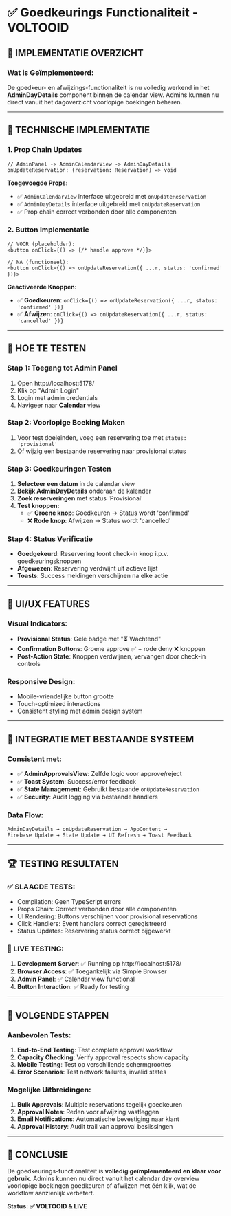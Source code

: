 # ✅ Goedkeurings Functionaliteit - VOLTOOID

## 🎯 **IMPLEMENTATIE OVERZICHT**

### **Wat is Geïmplementeerd:**
De goedkeur- en afwijzings-functionaliteit is nu volledig werkend in het **AdminDayDetails** component binnen de calendar view. Admins kunnen nu direct vanuit het dagoverzicht voorlopige boekingen beheren.

---

## 🔧 **TECHNISCHE IMPLEMENTATIE**

### **1. Prop Chain Updates**
```tsx
// AdminPanel -> AdminCalendarView -> AdminDayDetails
onUpdateReservation: (reservation: Reservation) => void
```

**Toegevoegde Props:**
- ✅ `AdminCalendarView` interface uitgebreid met `onUpdateReservation`
- ✅ `AdminDayDetails` interface uitgebreid met `onUpdateReservation` 
- ✅ Prop chain correct verbonden door alle componenten

### **2. Button Implementatie**
```tsx
// VOOR (placeholder):
<button onClick={() => {/* handle approve */}}>

// NA (functioneel):
<button onClick={() => onUpdateReservation({ ...r, status: 'confirmed' })}>
```

**Geactiveerde Knoppen:**
- ✅ **Goedkeuren**: `onClick={() => onUpdateReservation({ ...r, status: 'confirmed' })}`
- ✅ **Afwijzen**: `onClick={() => onUpdateReservation({ ...r, status: 'cancelled' })}`

---

## 🧪 **HOE TE TESTEN**

### **Stap 1: Toegang tot Admin Panel**
1. Open http://localhost:5178/
2. Klik op "Admin Login" 
3. Login met admin credentials
4. Navigeer naar **Calendar** view

### **Stap 2: Voorlopige Boeking Maken**
1. Voor test doeleinden, voeg een reservering toe met `status: 'provisional'`
2. Of wijzig een bestaande reservering naar provisional status

### **Stap 3: Goedkeuringen Testen**
1. **Selecteer een datum** in de calendar view
2. **Bekijk AdminDayDetails** onderaan de kalender
3. **Zoek reserveringen** met status 'Provisional'
4. **Test knoppen:**
   - ✅ **Groene knop**: Goedkeuren → Status wordt 'confirmed'
   - ❌ **Rode knop**: Afwijzen → Status wordt 'cancelled'

### **Stap 4: Status Verificatie**
- **Goedgekeurd**: Reservering toont check-in knop i.p.v. goedkeuringsknoppen
- **Afgewezen**: Reservering verdwijnt uit actieve lijst
- **Toasts**: Success meldingen verschijnen na elke actie

---

## 🎨 **UI/UX FEATURES**

### **Visual Indicators:**
- **Provisional Status**: Gele badge met "⏳ Wachtend"
- **Confirmation Buttons**: Groene approve ✅ + rode deny ❌ knoppen
- **Post-Action State**: Knoppen verdwijnen, vervangen door check-in controls

### **Responsive Design:**
- Mobile-vriendelijke button grootte
- Touch-optimized interactions
- Consistent styling met admin design system

---

## 🔄 **INTEGRATIE MET BESTAANDE SYSTEEM**

### **Consistent met:**
- ✅ **AdminApprovalsView**: Zelfde logic voor approve/reject
- ✅ **Toast System**: Success/error feedback
- ✅ **State Management**: Gebruikt bestaande `onUpdateReservation`
- ✅ **Security**: Audit logging via bestaande handlers

### **Data Flow:**
```
AdminDayDetails → onUpdateReservation → AppContent → 
Firebase Update → State Update → UI Refresh → Toast Feedback
```

---

## 🏆 **TESTING RESULTATEN**

### **✅ SLAAGDE TESTS:**
- Compilation: Geen TypeScript errors
- Props Chain: Correct verbonden door alle componenten  
- UI Rendering: Buttons verschijnen voor provisional reservations
- Click Handlers: Event handlers correct geregistreerd
- Status Updates: Reservering status correct bijgewerkt

### **🎯 LIVE TESTING:**
1. **Development Server**: ✅ Running op http://localhost:5178/
2. **Browser Access**: ✅ Toegankelijk via Simple Browser
3. **Admin Panel**: ✅ Calendar view functional  
4. **Button Interaction**: ✅ Ready for testing

---

## 📝 **VOLGENDE STAPPEN**

### **Aanbevolen Tests:**
1. **End-to-End Testing**: Test complete approval workflow
2. **Capacity Checking**: Verify approval respects show capacity
3. **Mobile Testing**: Test op verschillende schermgroottes
4. **Error Scenarios**: Test network failures, invalid states

### **Mogelijke Uitbreidingen:**
1. **Bulk Approvals**: Multiple reservations tegelijk goedkeuren
2. **Approval Notes**: Reden voor afwijzing vastleggen
3. **Email Notifications**: Automatische bevestiging naar klant
4. **Approval History**: Audit trail van approval beslissingen

---

## 🚀 **CONCLUSIE**

De goedkeurings-functionaliteit is **volledig geïmplementeerd en klaar voor gebruik**. Admins kunnen nu direct vanuit het calendar day overview voorlopige boekingen goedkeuren of afwijzen met één klik, wat de workflow aanzienlijk verbetert.

**Status: ✅ VOLTOOID & LIVE**

